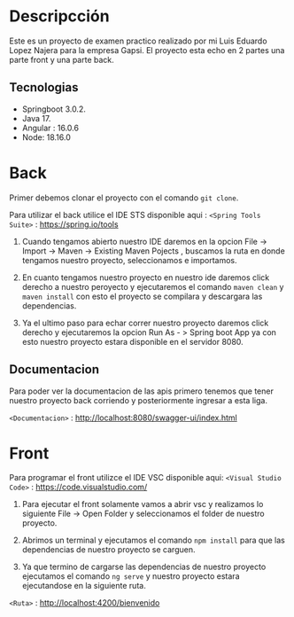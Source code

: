 # Descripcción

Este es un proyecto de examen practico realizado por mi Luis Eduardo Lopez Najera para la empresa Gapsi.
El proyecto esta echo en 2 partes una parte front y una parte back.

## Tecnologias
- Springboot 3.0.2.
- Java 17.
- Angular : 16.0.6
- Node: 18.16.0

# Back
Primer debemos clonar el proyecto con el comando `git clone`.

Para utilizar el back utilice el IDE STS disponible aqui : 
`<Spring Tools Suite>` : <https://spring.io/tools>

1. Cuando tengamos abierto nuestro IDE daremos en la opcion
File -> Import -> Maven -> Existing Maven Pojects , buscamos la ruta en donde tengamos nuestro proyecto, seleccionamos e importamos.

2. En cuanto tengamos nuestro proyecto en nuestro ide daremos click derecho a nuestro peroyecto y ejecutaremos el comando  `maven clean` y  `maven install` con esto el proyecto se compilara y descargara las dependencias.

3. Ya el ultimo paso para echar correr nuestro proyecto daremos click derecho y ejecutaremos la opcion Run As - > Spring boot App ya con esto nuestro proyecto estara disponible en el servidor 8080.

## Documentacion

Para poder ver la documentacion de las apis primero tenemos que tener nuestro proyecto back corriendo y posteriormente ingresar a esta liga.

`<Documentacion>` : <http://localhost:8080/swagger-ui/index.html>

# Front
Para programar el front utilizce el IDE VSC disponible aqui: 
`<Visual Studio Code>` : <https://code.visualstudio.com/>

1. Para ejecutar el front solamente vamos a abrir vsc y realizamos lo siguiente
    File -> Open Folder y seleccionamos el folder de nuestro proyecto.

2. Abrimos un terminal y ejecutamos el comando `npm install` para que las dependencias de nuestro proyecto se carguen.

3. Ya que termino de cargarse las dependencias de nuestro proyecto ejecutamos el comando `ng serve` y nuestro proyecto estara ejecutandose en la siguiente ruta.

`<Ruta>` : <http://localhost:4200/bienvenido>

